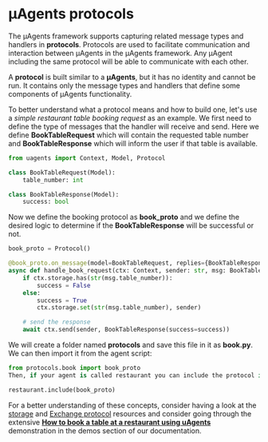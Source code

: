 # μAgents protocols

The μAgents framework supports capturing related message types and handlers in **protocols**. Protocols are used to facilitate communication and interaction between μAgents in the μAgents framework. Any μAgent including the same protocol will be able to communicate with each other.

A **protocol** is built similar to a **μAgents**, but it has no identity and cannot be run. It contains only the message types and handlers that define some components of μAgents functionality.

To better understand what a protocol means and how to build one, let's use a _simple restaurant table booking request_ as an example. We first need to define the type of messages that the handler will receive and send. Here we define **BookTableRequest** which will contain the requested table number and **BookTableResponse** which will inform the user if that table is available.

```py
from uagents import Context, Model, Protocol

class BookTableRequest(Model):
    table_number: int

class BookTableResponse(Model):
    success: bool
```

Now we define the booking protocol as **book_proto** and we define the desired logic to determine if the **BookTableResponse** will be successful or not.

```py
book_proto = Protocol()

@book_proto.on_message(model=BookTableRequest, replies={BookTableResponse})
async def handle_book_request(ctx: Context, sender: str, msg: BookTableRequest):
    if ctx.storage.has(str(msg.table_number)):
        success = False
    else:
        success = True
        ctx.storage.set(str(msg.table_number), sender)

    # send the response
    await ctx.send(sender, BookTableResponse(success=success))
```

We will create a folder named **protocols** and save this file in it as **book.py**. We can then import it from the agent script:

```py
from protocols.book import book_proto
Then, if your agent is called restaurant you can include the protocol in this way:

restaurant.include(book_proto)
```

For a better understanding of these concepts, consider having a look at the [storage](storage.md) and [Exchange protocol](exchange-protocol.md) resources and consider going through the extensive **[How to book a table at a restaurant using uAgents](demos/booking-demo.md)** demonstration in the demos section of our documentation.
